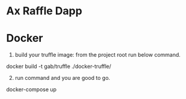 # Ax Raffle Dapp

# Docker 
1. build your truffle image: from the project root run below command.

docker build -t gab/truffle ./docker-truffle/

2. run command and you are good to go.

docker-compose up

